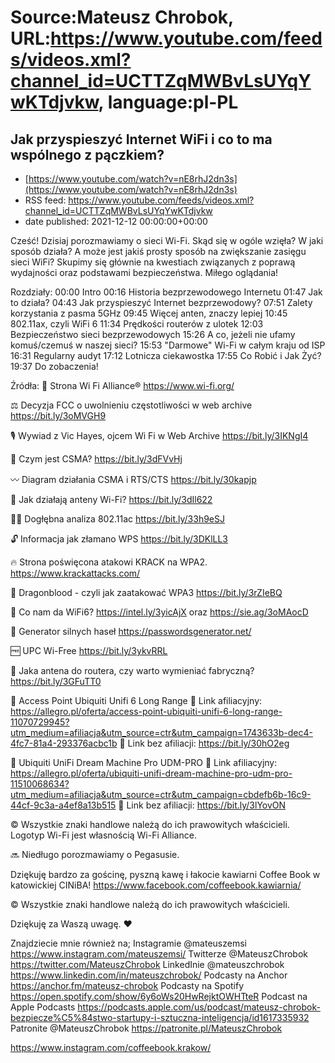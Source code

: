 # Source:Mateusz Chrobok, URL:https://www.youtube.com/feeds/videos.xml?channel_id=UCTTZqMWBvLsUYqYwKTdjvkw, language:pl-PL

## Jak przyspieszyć Internet WiFi i co to ma wspólnego z pączkiem?
 - [https://www.youtube.com/watch?v=nE8rhJ2dn3s](https://www.youtube.com/watch?v=nE8rhJ2dn3s)
 - RSS feed: https://www.youtube.com/feeds/videos.xml?channel_id=UCTTZqMWBvLsUYqYwKTdjvkw
 - date published: 2021-12-12 00:00:00+00:00

Cześć!
Dzisiaj porozmawiamy o sieci Wi-Fi. Skąd się w ogóle wzięła? W jaki sposób działa? A może jest jakiś prosty sposób na zwiększanie zasięgu sieci WiFi? Skupimy się głównie na kwestiach związanych z poprawą wydajności oraz podstawami bezpieczeństwa.
Miłego oglądania!

Rozdziały:
00:00 Intro
00:16 Historia bezprzewodowego Internetu
01:47 Jak to działa?
04:43 Jak przyspieszyć Internet bezprzewodowy?
07:51 Zalety korzystania z pasma 5GHz
09:45 Więcej anten, znaczy lepiej
10:45 802.11ax, czyli WiFi 6
11:34 Prędkości routerów z ulotek
12:03 Bezpieczeństwo sieci bezprzewodowych
15:26 A co, jeżeli nie ufamy komuś/czemuś w naszej sieci?
15:53 "Darmowe" Wi-Fi w całym kraju od ISP
16:31 Regularny audyt
17:12 Lotnicza ciekawostka
17:55 Co Robić i Jak Żyć?
19:37 Do zobaczenia!

Źródła:
📡 Strona Wi Fi Alliance® https://www.wi-fi.org/

⚖️ Decyzja FCC o uwolnieniu częstotliwości w web archive https://bit.ly/3oMVGH9

🎙️ Wywiad z Vic Hayes, ojcem Wi Fi w Web Archive https://bit.ly/3IKNgI4

🌊 Czym jest CSMA? https://bit.ly/3dFVvHj

〰️ Diagram działania CSMA i RTS/CTS https://bit.ly/30kapjp

📡 Jak działają anteny Wi-Fi? https://bit.ly/3dIl622

👩‍🏫 Dogłębna analiza 802.11ac https://bit.ly/33h9eSJ

🔓 Informacja jak złamano WPS https://bit.ly/3DKlLL3

🔥 Strona poświęcona atakowi KRACK na WPA2. https://www.krackattacks.com/

🐲 Dragonblood - czyli jak zaatakować WPA3 https://bit.ly/3rZIeBQ

📶 Co nam da WiFi6? https://intel.ly/3yicAjX oraz https://sie.ag/3oMAocD

🔐 Generator silnych haseł https://passwordsgenerator.net/

🆓 UPC Wi-Free https://bit.ly/3ykvRRL

📶 Jaka antena do routera, czy warto wymieniać fabryczną? https://bit.ly/3GFuTT0


📡 Access Point Ubiquiti Unifi 6 Long Range
💸  Link afiliacyjny: 
https://allegro.pl/oferta/access-point-ubiquiti-unifi-6-long-range-11070729945?utm_medium=afiliacja&utm_source=ctr&utm_campaign=1743633b-dec4-4fc7-81a4-293376acbc1b
🏦 Link bez afiliacji: https://bit.ly/30hO2eg

📡 Ubiquiti UniFi Dream Machine Pro UDM-PRO
💸  Link afiliacyjny: 
 https://allegro.pl/oferta/ubiquiti-unifi-dream-machine-pro-udm-pro-11510068634?utm_medium=afiliacja&utm_source=ctr&utm_campaign=cbdefb6b-16c9-44cf-9c3a-a4ef8a13b515
🏦 Link bez afiliacji: https://bit.ly/3lYovON

© Wszystkie znaki handlowe należą do ich prawowitych właścicieli.
Logotyp Wi-Fi jest własnością Wi-Fi Alliance.

🔜 Niedługo porozmawiamy o Pegasusie.

Dziękuję bardzo za gościnę, pyszną kawę i łakocie kawiarni Coffee Book w katowickiej CINiBA!
https://www.facebook.com/coffeebook.kawiarnia/

© Wszystkie znaki handlowe należą do ich prawowitych właścicieli.

Dziękuję za Waszą uwagę. ❤️

Znajdziecie mnie również na;
Instagramie @mateuszemsi https://www.instagram.com/mateuszemsi/
Twitterze @MateuszChrobok https://twitter.com/MateuszChrobok
LinkedInie @mateuszchrobok https://www.linkedin.com/in/mateuszchrobok/
Podcasty na Anchor https://anchor.fm/mateusz-chrobok
Podcasty na Spotify https://open.spotify.com/show/6y6oWs20HwRejktOWHTteR
Podcast na  Apple Podcasts https://podcasts.apple.com/us/podcast/mateusz-chrobok-bezpiecze%C5%84stwo-startupy-i-sztuczna-inteligencja/id1617335932 
Patronite @MateuszChrobok https://patronite.pl/MateuszChrobok


https://www.instagram.com/coffeebook.krakow/

